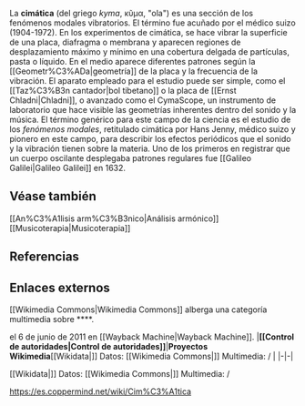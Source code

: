 

La **cimática** (del griego *kyma*, κῦμα, "ola") es una sección de los fenómenos modales vibratorios. El término fue acuñado por el médico suizo  (1904-1972)​.
En los experimentos de cimática, se hace vibrar la superficie de una placa, diafragma o membrana y aparecen regiones de desplazamiento máximo y mínimo en una cobertura delgada de partículas, pasta o líquido. En el medio aparece diferentes patrones según la [[Geometr%C3%ADa\|geometría]] de la placa y la frecuencia de la vibración. 
El aparato empleado para el estudio puede ser simple, como el [[Taz%C3%B3n cantador\|bol tibetano]] o la placa de [[Ernst Chladni\|Chladni]],​ o avanzado como el CymaScope, un instrumento de laboratorio que hace visible las geometrías inherentes dentro del sonido y la música. 
El término genérico para este campo de la ciencia es el estudio de los *fenómenos modales*, retitulado cimática por Hans Jenny, médico suizo y pionero en este campo, para describir los efectos periódicos que el sonido y la vibración tienen sobre la materia.  Uno de los primeros en registrar que un cuerpo oscilante desplegaba patrones regulares fue [[Galileo Galilei\|Galileo Galilei]] en 1632.​

## Véase también
[[An%C3%A1lisis arm%C3%B3nico\|Análisis armónico]]
[[Musicoterapia\|Musicoterapia]]
## Referencias

## Enlaces externos
 [[Wikimedia Commons\|Wikimedia Commons]] alberga una categoría multimedia sobre ****.








  el 6 de junio de 2011 en [[Wayback Machine\|Wayback Machine]].
|**[[Control de autoridades\|Control de autoridades]]**|**Proyectos Wikimedia**[[Wikidata\|]] Datos: [[Wikimedia Commons\|]] Multimedia:  / |
|-|-|

[[Wikidata\|]] Datos: 
[[Wikimedia Commons\|]] Multimedia:  / 






https://es.coppermind.net/wiki/Cim%C3%A1tica